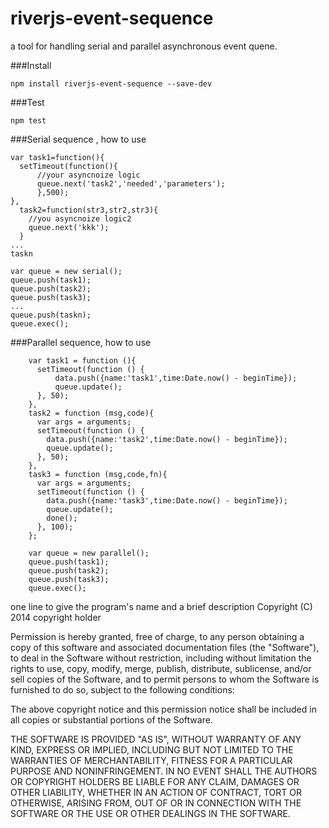 riverjs-event-sequence
======================

a tool for handling serial and parallel asynchronous event quene.


###Install

```
npm install riverjs-event-sequence --save-dev
```

###Test

```
npm test
```



###Serial sequence , how to use

```
var task1=function(){
  setTimeout(function(){
      //your asyncnoize logic
      queue.next('task2','needed','parameters');
      },500);
},
  task2=function(str3,str2,str3){
    //you asyncnoize logic2 
    queue.next('kkk');
  }
...
taskn

var queue = new serial();
queue.push(task1);
queue.push(task2);
queue.push(task3);
...
queue.push(taskn);
queue.exec();
```


###Parallel sequence, how to use

```
    var task1 = function (){
      setTimeout(function () {
          data.push({name:'task1',time:Date.now() - beginTime});
          queue.update();
      }, 50);
    },
    task2 = function (msg,code){
      var args = arguments;
      setTimeout(function () {
        data.push({name:'task2',time:Date.now() - beginTime});
        queue.update();
      }, 50);
    },
    task3 = function (msg,code,fn){
      var args = arguments;
      setTimeout(function () {
        data.push({name:'task3',time:Date.now() - beginTime});
        queue.update();
        done();
      }, 100);
    };

    var queue = new parallel();
    queue.push(task1);
    queue.push(task2);
    queue.push(task3);
    queue.exec();

```


one line to give the program's name and a brief description
Copyright (C) 2014 copyright holder

Permission is hereby granted, free of charge, to any person obtaining
a copy of this software and associated documentation files (the "Software"),
to deal in the Software without restriction, including without limitation
the rights to use, copy, modify, merge, publish, distribute, sublicense,
and/or sell copies of the Software, and to permit persons to whom the
Software is furnished to do so, subject to the following conditions:

The above copyright notice and this permission notice shall be included
in all copies or substantial portions of the Software.

THE SOFTWARE IS PROVIDED "AS IS", WITHOUT WARRANTY OF ANY KIND,
EXPRESS OR IMPLIED, INCLUDING BUT NOT LIMITED TO THE WARRANTIES
OF MERCHANTABILITY, FITNESS FOR A PARTICULAR PURPOSE AND NONINFRINGEMENT.
IN NO EVENT SHALL THE AUTHORS OR COPYRIGHT HOLDERS BE LIABLE FOR ANY CLAIM,
DAMAGES OR OTHER LIABILITY, WHETHER IN AN ACTION OF CONTRACT,
TORT OR OTHERWISE, ARISING FROM, OUT OF OR IN CONNECTION WITH THE SOFTWARE
OR THE USE OR OTHER DEALINGS IN THE SOFTWARE.


